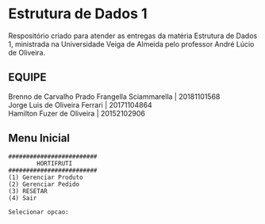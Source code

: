 # Estrutura de Dados 1
Respositório criado para atender as entregas da matéria Estrutura de Dados 1, ministrada na Universidade Veiga de Almeida pelo professor André Lúcio de Oliveira.

## EQUIPE



Brenno de Carvalho Prado Frangella Sciammarella | 20181101568<br>
Jorge Luis de Oliveira Ferrari | 20171104864<br>
Hamilton Fuzer de Oliveira | 20152102906<br>


## Menu Inicial

```
#########################
        HORTIFRUTI
#########################
(1) Gerenciar Produto
(2) Gerenciar Pedido
(3) RESETAR
(4) Sair

Selecionar opcao:
```
